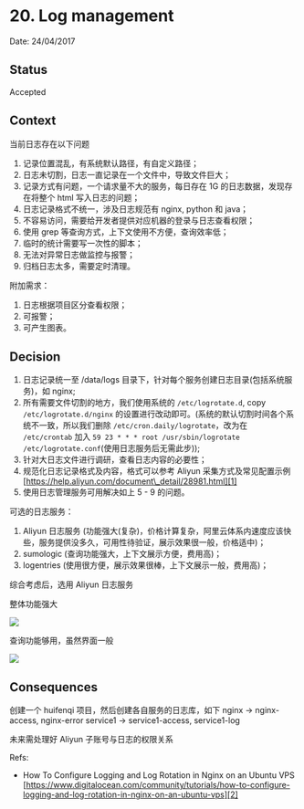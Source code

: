 # 20. Log management

Date: 24/04/2017

## Status

Accepted

## Context

当前日志存在以下问题

1. 记录位置混乱，有系统默认路径，有自定义路径；
2. 日志未切割，日志一直记录在一个文件中，导致文件巨大；
3. 记录方式有问题，一个请求量不大的服务，每日存在 1G 的日志数据，发现存在将整个 html 写入日志的问题；
4. 日志记录格式不统一，涉及日志规范有 nginx, python 和 java；
5. 不容易访问，需要给开发者提供对应机器的登录与日志查看权限；
6. 使用 grep 等查询方式，上下文使用不方便，查询效率低；
7. 临时的统计需要写一次性的脚本；
8. 无法对异常日志做监控与报警；
9. 归档日志太多，需要定时清理。

附加需求：

1. 日志根据项目区分查看权限；
2. 可报警；
3. 可产生图表。

## Decision

1. 日志记录统一至 /data/logs 目录下，针对每个服务创建日志目录(包括系统服务)，如 nginx;
2. 所有需要文件切割的地方，我们使用系统的 `/etc/logrotate.d`, copy `/etc/logrotate.d/nginx` 的设置进行改动即可。(系统的默认切割时间各个系统不一致，所以我们删除 `/etc/cron.daily/logrotate`，改为在 `/etc/crontab` 加入 `59 23 * * * root /usr/sbin/logrotate /etc/logrotate.conf`(使用日志服务后无需此步));
3. 针对大日志文件进行调研，查看日志内容的必要性；
4. 规范化日志记录格式及内容，格式可以参考 Aliyun 采集方式及常见配置示例 [https://help.aliyun.com/document\_detail/28981.html][1]
5.  使用日志管理服务可用解决如上 5 - 9 的问题。

可选的日志服务：

1. Aliyun 日志服务 (功能强大(复杂)，价格计算复杂，阿里云体系内速度应该快些，服务提供没多久，可用性待验证，展示效果很一般，价格适中)；
2. sumologic (查询功能强大，上下文展示方便，费用高)；
3. logentries (使用很方便，展示效果很棒，上下文展示一般，费用高)；

综合考虑后，选用 Aliyun 日志服务

整体功能强大

![][image-1]

查询功能够用，虽然界面一般

![][image-2]

## Consequences

创建一个 huifenqi 项目，然后创建各自服务的日志库，如下
nginx -\> nginx-access, nginx-error
service1 -\> service1-access, service1-log

未来需处理好 Aliyun 子账号与日志的权限关系

Refs:

* How To Configure Logging and Log Rotation in Nginx on an Ubuntu VPS [https://www.digitalocean.com/community/tutorials/how-to-configure-logging-and-log-rotation-in-nginx-on-an-ubuntu-vps][2]

[1]:	https://help.aliyun.com/document_detail/28981.html
[2]:	https://www.digitalocean.com/community/tutorials/how-to-configure-logging-and-log-rotation-in-nginx-on-an-ubuntu-vps

[image-1]:	files/aliyun-log-service.png
[image-2]:	files/aliyun-log-search.png